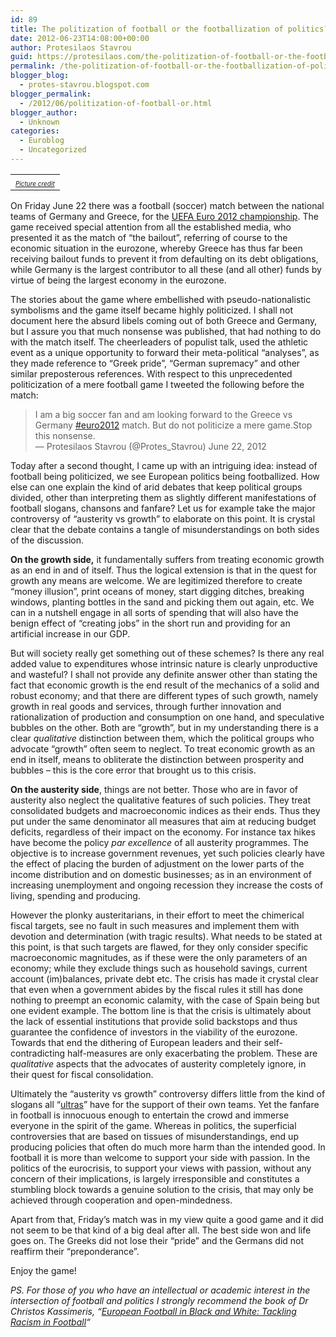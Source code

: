 ```yaml
---
id: 89
title: The politization of football or the footballization of politics?
date: 2012-06-23T14:08:00+00:00
author: Protesilaos Stavrou
guid: https://protesilaos.com/the-politization-of-football-or-the-footballization-of-politics/
permalink: /the-politization-of-football-or-the-footballization-of-politics/
blogger_blog:
  - protes-stavrou.blogspot.com
blogger_permalink:
  - /2012/06/politization-of-football-or.html
blogger_author:
  - Unknown
categories:
  - Euroblog
  - Uncategorized
---
```

<table align="center" cellpadding="0" cellspacing="0" class="tr-caption-container" style="margin-left: auto; margin-right: auto; text-align: center;">
  <tr>
    <td style="text-align: center;">
    </td>
  </tr>
  
  <tr>
    <td class="tr-caption" style="text-align: center;">
      <a href="http://www.nationalturk.com/en/germany-vs-greece-euro-2012-preview-epic-battle-of-bailout-and-grudge-feat-politics-vs-football-20155" rel="nofollow" style="font-size: medium; text-align: -webkit-auto;" target="_blank"><i><span style="font-size: x-small;">Picture credit</span></i></a>
    </td>
  </tr>
</table>

On Friday June 22 there was a football (soccer) match between the national teams of Germany and Greece, for the <a href="http://www.uefa.com/uefaeuro/index.html" target="_blank">UEFA Euro 2012 championship</a>. The game received special attention from all the established media, who presented it as the match of &#8220;the bailout&#8221;, referring of course to the economic situation in the eurozone, whereby Greece has thus far been receiving bailout funds to prevent it from defaulting on its debt obligations, while Germany is the largest contributor to all these (and all other) funds by virtue of being the largest economy in the eurozone.

The stories about the game where embellished with pseudo-nationalistic symbolisms and the game itself became highly politicized. I shall not document here the absurd libels coming out of both Greece and Germany, but I assure you that much nonsense was published, that had nothing to do with the match itself. The cheerleaders of populist talk, used the athletic event as a unique opportunity to forward their meta-political &#8220;analyses&#8221;, as they made reference to &#8220;Greek pride&#8221;, &#8220;German supremacy&#8221; and other similar preposterous references. With respect to this unprecedented politicization of a mere football game I tweeted the following before the match:

<blockquote class="twitter-tweet tw-align-center">
  <p>
    I am a big soccer fan and am looking forward to the Greece vs Germany <a href="https://twitter.com/search/%2523euro2012">#euro2012</a> match. But do not politicize a mere game.Stop this nonsense.<br />— Protesilaos Stavrou (@Protes_Stavrou) June 22, 2012
  </p>
</blockquote>



Today after a second thought, I came up with an intriguing idea: instead of football being politicized, we see European politics being footballized. How else can one explain the kind of arid debates that keep political groups divided, other than interpreting them as slightly different manifestations of football slogans, chansons and fanfare? Let us for example take the major controversy of &#8220;austerity vs growth&#8221; to elaborate on this point. It is crystal clear that the debate contains a tangle of misunderstandings on both sides of the discussion.

**On the growth side,** it fundamentally suffers from treating economic growth as an end in and of itself. Thus the logical extension is that in the quest for growth any means are welcome. We are legitimized therefore to create &#8220;money illusion&#8221;, print oceans of money, start digging ditches, breaking windows, planting bottles in the sand and picking them out again, etc. We can in a nutshell engage in all sorts of spending that will also have the benign effect of &#8220;creating jobs&#8221; in the short run and providing for an artificial increase in our GDP.

But will society really get something out of these schemes? Is there any real added value to expenditures whose intrinsic nature is clearly unproductive and wasteful? I shall not provide any definite answer other than stating the fact that economic growth is the end result of the mechanics of a solid and robust economy; and that there are different types of such growth, namely growth in real goods and services, through further innovation and rationalization of production and consumption on one hand, and speculative bubbles on the other. Both are &#8220;growth&#8221;, but in my understanding there is a clear _qualitative_ distinction between them, which the political groups who advocate &#8220;growth&#8221; often seem to neglect. To treat economic growth as an end in itself, means to obliterate the distinction between prosperity and bubbles &#8211; this is the core error that brought us to this crisis.

**On the austerity side**, things are not better. Those who are in favor of austerity also neglect the qualitative features of such policies. They treat consolidated budgets and macroeconomic indices as their ends. Thus they put under the same denominator all measures that aim at reducing budget deficits, regardless of their impact on the economy. For instance tax hikes have become the policy _par excellence_ of all austerity programmes. The objective is to increase government revenues, yet such policies clearly have the effect of placing the burden of adjustment on the lower parts of the income distribution and on domestic businesses; as in an environment of increasing unemployment and ongoing recession they increase the costs of living, spending and producing.

However the plonky austeritarians, in their effort to meet the chimerical fiscal targets, see no fault in such measures and implement them with devotion and determination (with tragic results). What needs to be stated at this point, is that such targets are flawed, for they only consider specific macroeconomic magnitudes, as if these were the only parameters of an economy; while they exclude things such as household savings, current account (im)balances, private debt etc. The crisis has made it crystal clear that even when a government abides by the fiscal rules it still has done nothing to preempt an economic calamity, with the case of Spain being but one evident example. The bottom line is that the crisis is ultimately about the lack of essential institutions that provide solid backstops and thus guarantee the confidence of investors in the viability of the eurozone. Towards that end the dithering of European leaders and their self-contradicting half-measures are only exacerbating the problem. These are _qualitative_ aspects that the advocates of austerity completely ignore, in their quest for fiscal consolidation.

Ultimately the &#8220;austerity vs growth&#8221; controversy differs little from the kind of slogans all &#8220;<a href="http://en.wikipedia.org/wiki/Ultras" target="_blank">ultras</a>&#8221; have for the support of their own teams. Yet the fanfare in football is innocuous enough to entertain the crowd and immerse everyone in the spirit of the game. Whereas in politics, the superficial controversies that are based on tissues of misunderstandings, end up producing policies that often do much more harm than the intended good. In football it is more than welcome to support your side with passion. In the politics of the eurocrisis, to support your views with passion, without any concern of their implications, is largely irresponsible and constitutes a stumbling block towards a genuine solution to the crisis, that may only be achieved through cooperation and open-mindedness.

Apart from that, Friday&#8217;s match was in my view quite a good game and it did not seem to be that kind of a big deal after all. The best side won and life goes on. The Greeks did not lose their &#8220;pride&#8221; and the Germans did not reaffirm their &#8220;preponderance&#8221;.

Enjoy the game!

_PS. For those of you who have an intellectual or academic interest in the intersection of football and politics I strongly recommend the book of Dr Christos Kassimeris, &#8220;<a href="http://www.amazon.com/European-Football-Black-White-Tackling/dp/0739119591" target="_blank">European Football in Black and White: Tackling Racism in Football</a>&#8220;_